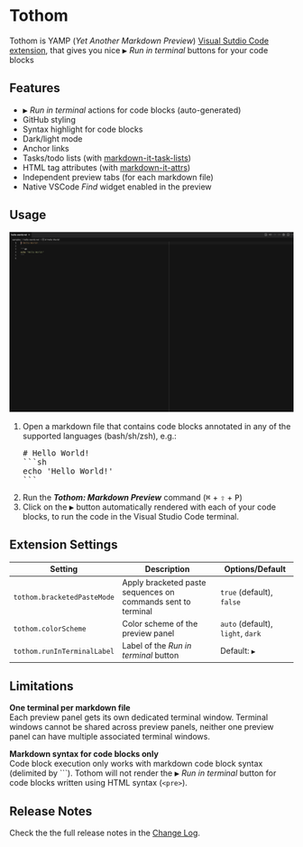 # Tothom

Tothom is YAMP (_Yet Another Markdown Preview_) [Visual Sutdio Code extension](https://marketplace.visualstudio.com/items?itemName=guicassolato.tothom),
that gives you nice <kbd>▶️</kbd> _Run in terminal_ buttons for your code blocks

## Features

- <kbd>▶️</kbd> _Run in terminal_ actions for code blocks (auto-generated)
- GitHub styling
- Syntax highlight for code blocks
- Dark/light mode
- Anchor links
- Tasks/todo lists (with [markdown-it-task-lists](https://www.npmjs.com/package/markdown-it-task-lists))
- HTML tag attributes (with [markdown-it-attrs](https://www.npmjs.com/package/markdown-it-attrs))
- Independent preview tabs (for each markdown file)
- Native VSCode _Find_ widget enabled in the preview

## Usage

![Usage](./resources/usage.gif)

1. Open a markdown file that contains code blocks annotated in any of the supported languages (bash/sh/zsh), e.g.:
   <pre>
   # Hello World!
   ```sh
   echo 'Hello World!'
   ```
   </pre>
2. Run the **_Tothom: Markdown Preview_** command (<kbd>⌘</kbd> + <kbd>⇧</kbd> + <kbd>P</kbd>)
3. Click on the <kbd>▶️</kbd> button automatically rendered with each of your code blocks, to run the code in the Visual Studio Code terminal.

## Extension Settings

| Setting                     | Description                                                  | Options/Default                   |
|-----------------------------|--------------------------------------------------------------|-----------------------------------|
| `tothom.bracketedPasteMode` | Apply bracketed paste sequences on commands sent to terminal | `true` (default), `false`         |
| `tothom.colorScheme`        | Color scheme of the preview panel                            | `auto` (default), `light`, `dark` |
| `tothom.runInTerminalLabel` | Label of the _Run in terminal_ button                        | Default: `▶️`                      |

## Limitations

**One terminal per markdown file**<br/>
Each preview panel gets its own dedicated terminal window. Terminal windows cannot be shared across preview panels,
neither one preview panel can have multiple associated terminal windows.

**Markdown syntax for code blocks only**<br/>
Code block execution only works with markdown code block syntax (delimited by ```).
Tothom will not render the <kbd>▶️</kbd> _Run in terminal_ button for code blocks written using HTML syntax (`<pre>`).

## Release Notes

Check the the full release notes in the [Change Log](./CHANGELOG.md).
